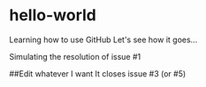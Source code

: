 # hello-world
Learning how to use GitHub
Let's see how it goes...

Simulating the resolution of issue #1


##Edit whatever I want
It closes issue #3 (or #5)
